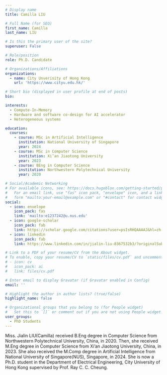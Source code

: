 ```yaml
---
# Display name
title: Camilla LIU

# Full Name (for SEO)
first_name: Camilla
last_name: LIU

# Is this the primary user of the site?
superuser: False

# Role/position
role: Ph.D. Candidate

# Organizations/Affiliations
organizations:
  - name: City Unverisity of Hong Kong
    url: 'https://www.cityu.edu.hk/'

# Short bio (displayed in user profile at end of posts)
bio: 

interests:
  - Compute-In-Memory
  - Hardware and software co-design for AI accelerator
  - Heterogeneous systems

education:
  courses:
    - course: MSc in Artificial Intelligence
      institution: National University of Singapore
      year: 2024
    - course: MSc in Computer Science
      institution: Xi’an Jiaotong University
      year: 2023
    - course: BEng in Computer Science
      institution: Northwestern Polytechnical University
      year: 2020

# Social/Academic Networking
# For available icons, see: https://docs.hugoblox.com/getting-started/page-builder/#icons
#   For an email link, use "fas" icon pack, "envelope" icon, and a link in the
#   form "mailto:your-email@example.com" or "#contact" for contact widget.
social:
  - icon: envelope
    icon_pack: fas
    link: 'mailto:e1237242@u.nus.edu'
  - icon: google-scholar
    icon_pack: fab
    link: https://scholar.google.com/citations?user=psIsRHQAAAAJ&hl=zh-CN
  - icon: linkedin
    icon_pack: fab
    link: https://www.linkedin.com/in/jialin-liu-8367532b3/?originalSubdomain=sg    

# Link to a PDF of your resume/CV from the About widget.
# To enable, copy your resume/CV to `static/files/cv.pdf` and uncomment the lines below.
# - icon: cv
#   icon_pack: ai
#   link: files/cv.pdf

# Enter email to display Gravatar (if Gravatar enabled in Config)
email: ''

# Highlight the author in author lists? (true/false)
highlight_name: false

# Organizational groups that you belong to (for People widget)
#   Set this to `[]` or comment out if you are not using People widget.
user_groups:
  - PhD Students
---
```


Miss. Jialin LIU(Camilla) received B.Eng degree in Computer Science from Northwestern Polytechnical University, China, in 2020. Then, she received M.Eng degree in Computer Science from Xi’an Jiaotong University, China, in 2023. She also received the M.Comp degree in Artificial Intelligence from National University of Singapore(NUS), Singapore, in 2024. She is now a Ph.D. student in the Department of Electrical Engineering, City University of Hong Kong supervised by Prof. Ray C. C. Cheung.
